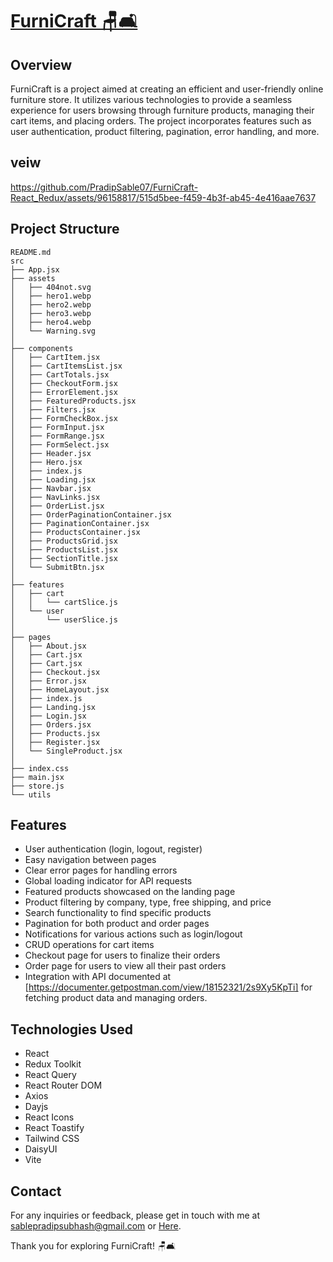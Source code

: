 # [FurniCraft 🪑🛋️](https://furnicraft-react-redux.netlify.app/)

## Overview

FurniCraft is a project aimed at creating an efficient and user-friendly online furniture store. It utilizes various technologies to provide a seamless experience for users browsing through furniture products, managing their cart items, and placing orders. The project incorporates features such as user authentication, product filtering, pagination, error handling, and more.

## veiw

https://github.com/PradipSable07/FurniCraft-React_Redux/assets/96158817/515d5bee-f459-4b3f-ab45-4e416aae7637

## Project Structure

```
README.md
src
├── App.jsx
├── assets
│   ├── 404not.svg
│   ├── hero1.webp
│   ├── hero2.webp
│   ├── hero3.webp
│   ├── hero4.webp
│   └── Warning.svg
│
├── components
│   ├── CartItem.jsx
│   ├── CartItemsList.jsx
│   ├── CartTotals.jsx
│   ├── CheckoutForm.jsx
│   ├── ErrorElement.jsx
│   ├── FeaturedProducts.jsx
│   ├── Filters.jsx
│   ├── FormCheckBox.jsx
│   ├── FormInput.jsx
│   ├── FormRange.jsx
│   ├── FormSelect.jsx
│   ├── Header.jsx
│   ├── Hero.jsx
│   ├── index.js
│   ├── Loading.jsx
│   ├── Navbar.jsx
│   ├── NavLinks.jsx
│   ├── OrderList.jsx
│   ├── OrderPaginationContainer.jsx
│   ├── PaginationContainer.jsx
│   ├── ProductsContainer.jsx
│   ├── ProductsGrid.jsx
│   ├── ProductsList.jsx
│   ├── SectionTitle.jsx
│   └── SubmitBtn.jsx
│
├── features
│   ├── cart
│   │   └── cartSlice.js
│   └── user
│       └── userSlice.js
│
├── pages
│   ├── About.jsx
│   ├── Cart.jsx
│   ├── Cart.jsx
│   ├── Checkout.jsx
│   ├── Error.jsx
│   ├── HomeLayout.jsx
│   ├── index.js
│   ├── Landing.jsx
│   ├── Login.jsx
│   ├── Orders.jsx
│   ├── Products.jsx
│   ├── Register.jsx
│   └── SingleProduct.jsx
│
├── index.css
├── main.jsx
├── store.js
└── utils

```

## Features

- User authentication (login, logout, register)
- Easy navigation between pages
- Clear error pages for handling errors
- Global loading indicator for API requests
- Featured products showcased on the landing page
- Product filtering by company, type, free shipping, and price
- Search functionality to find specific products
- Pagination for both product and order pages
- Notifications for various actions such as login/logout
- CRUD operations for cart items
- Checkout page for users to finalize their orders
- Order page for users to view all their past orders
- Integration with API documented at [https://documenter.getpostman.com/view/18152321/2s9Xy5KpTi] for fetching product data and managing orders.

## Technologies Used

- React
- Redux Toolkit
- React Query
- React Router DOM
- Axios
- Dayjs
- React Icons
- React Toastify
- Tailwind CSS
- DaisyUI
- Vite

## Contact

For any inquiries or feedback, please get in touch with me at [sablepradipsubhash@gmail.com](mailto:sablepradipsubhash@gmail.com) or [Here](https://linktr.ee/pss.tech).

Thank you for exploring FurniCraft! 🪑🛋️
